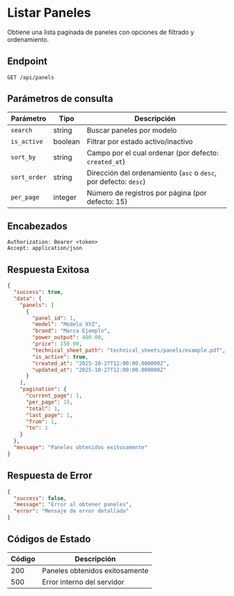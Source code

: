 # Listar Paneles

Obtiene una lista paginada de paneles con opciones de filtrado y ordenamiento.

## Endpoint

```http
GET /api/panels
```

## Parámetros de consulta

| Parámetro | Tipo | Descripción |
|-----------|------|-------------|
| `search` | string | Buscar paneles por modelo |
| `is_active` | boolean | Filtrar por estado activo/inactivo |
| `sort_by` | string | Campo por el cual ordenar (por defecto: `created_at`) |
| `sort_order` | string | Dirección del ordenamiento (`asc` o `desc`, por defecto: `desc`) |
| `per_page` | integer | Número de registros por página (por defecto: 15) |

## Encabezados

```http
Authorization: Bearer <token>
Accept: application/json
```

## Respuesta Exitosa

```json
{
  "success": true,
  "data": {
    "panels": [
      {
        "panel_id": 1,
        "model": "Modelo XYZ",
        "brand": "Marca Ejemplo",
        "power_output": 400.00,
        "price": 150.00,
        "technical_sheet_path": "technical_sheets/panels/example.pdf",
        "is_active": true,
        "created_at": "2025-10-27T12:00:00.000000Z",
        "updated_at": "2025-10-27T12:00:00.000000Z"
      }
    ],
    "pagination": {
      "current_page": 1,
      "per_page": 15,
      "total": 1,
      "last_page": 1,
      "from": 1,
      "to": 1
    }
  },
  "message": "Paneles obtenidos exitosamente"
}
```

## Respuesta de Error

```json
{
  "success": false,
  "message": "Error al obtener paneles",
  "error": "Mensaje de error detallado"
}
```

## Códigos de Estado

| Código | Descripción |
|--------|-------------|
| 200 | Paneles obtenidos exitosamente |
| 500 | Error interno del servidor |
